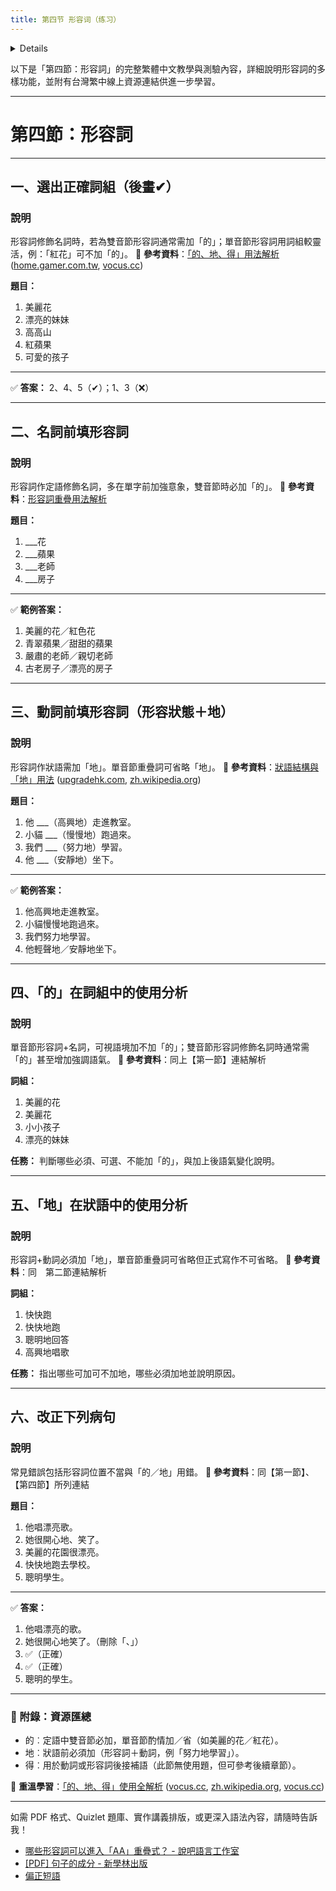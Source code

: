 ```yaml
---
title: 第四节 形容词（练习）
---
```


<details>

```md

# 第四节 形容词

## 一，在下面正确的词组后面画“✔”。

## 二，在下列各名词前填上一个适当的形容词（相同的名词前用不同的形容词）。

## 三，在下列各动词前填上一个适当的形容词（相同的动词前用不同的形容词）。

## 四，下列词组，前者是定语，后者是中心语。试说明哪些词组中间必须加“的”，哪些不能加“的”，哪些可加可不加，哪些加“的”后会增加“强调”的语气。

## 五，下列词组，前者状语，后者是动词中心语，试说明哪些词组中间不能加“地”，哪些必须加“地”。

## 六，改正下列病句。

```
</details>

以下是「第四節：形容詞」的完整繁體中文教學與測驗內容，詳細說明形容詞的多樣功能，並附有台灣繁中線上資源連結供進一步學習。

---

# 第四節：形容詞

---

## 一、選出正確詞組（後畫✔）

### 說明

形容詞修飾名詞時，若為雙音節形容詞通常需加「的」；單音節形容詞用詞組較靈活，例：「紅花」可不加「的」。
📘 **參考資料**：[「的、地、得」用法解析](https://vocus.cc/article/638202fcfd897800015ab535) ([home.gamer.com.tw][1], [vocus.cc][2])

**題目：**

1. 美麗花
2. 漂亮的妹妹
3. 高高山
4. 紅蘋果
5. 可愛的孩子

---

✅ **答案：** 2、4、5（✔）；1、3（❌）

---

## 二、名詞前填形容詞

### 說明

形容詞作定語修飾名詞，多在單字前加強意象，雙音節時必加「的」。
📘 **參考資料**：[形容詞重疊用法解析](https://www.sblc.tw/jiaoxue-wenzhang/yufa-bianxi/danyinjie-xingrongci-de-chongdie-1/)&#x20;

**題目：**

1. \_\_\_花
2. \_\_\_蘋果
3. \_\_\_老師
4. \_\_\_房子

---

✅ **範例答案：**

1. 美麗的花／紅色花
2. 青翠蘋果／甜甜的蘋果
3. 嚴肅的老師／親切老師
4. 古老房子／漂亮的房子

---

## 三、動詞前填形容詞（形容狀態＋地）

### 說明

形容詞作狀語需加「地」。單音節重疊詞可省略「地」。
📘 **參考資料**：[狀語結構與「地」用法](https://zh.wikipedia.org/wiki/%E7%8B%80%E8%AA%9E) ([upgradehk.com][3], [zh.wikipedia.org][4])

**題目：**

1. 他 \_\_\_（高興地）走進教室。
2. 小貓 \_\_\_（慢慢地）跑過來。
3. 我們 \_\_\_（努力地）學習。
4. 他 \_\_\_（安靜地）坐下。

---

✅ **範例答案：**

1. 他高興地走進教室。
2. 小貓慢慢地跑過來。
3. 我們努力地學習。
4. 他輕聲地／安靜地坐下。

---

## 四、「的」在詞組中的使用分析

### 說明

單音節形容詞+名詞，可視語境加不加「的」；雙音節形容詞修飾名詞時通常需「的」甚至增加強調語氣。
📘 **參考資料**：同上【第⼀節】連結解析

**詞組：**

1. 美麗的花
2. 美麗花
3. 小小孩子
4. 漂亮的妹妹

**任務：**
判斷哪些必須、可選、不能加「的」，與加上後語氣變化說明。

---

## 五、「地」在狀語中的使用分析

### 說明

形容詞+動詞必須加「地」，單音節重疊詞可省略但正式寫作不可省略。
📘 **參考資料**：同　第⼆節連結解析

**詞組：**

1. 快快跑
2. 快快地跑
3. 聰明地回答
4. 高興地唱歌

**任務：**
指出哪些可加可不加地，哪些必須加地並說明原因。

---

## 六、改正下列病句

### 說明

常見錯誤包括形容詞位置不當與「的／地」用錯。
📘 **參考資料**：同【第一節】、【第四節】所列連結

**題目：**

1. 他唱漂亮歌。
2. 她很開心地、笑了。
3. 美麗的花園很漂亮。
4. 快快地跑去學校。
5. 聰明學生。

---

✅ **答案：**

1. 他唱漂亮的歌。
2. 她很開心地笑了。（刪除「、」）
3. ✅（正確）
4. ✅（正確）
5. 聰明的學生。

---

### 📝 附錄：資源匯總

* 的︰定語中雙音節必加，單音節酌情加／省（如美麗的花／紅花）。
* 地︰狀語前必須加（形容詞＋動詞，例「努力地學習」）。
* 得︰用於動詞或形容詞後接補語（此節無使用題，但可參考後續章節）。

📘 **重溫學習**：[「的、地、得」使用全解析](https://vocus.cc/article/638202fcfd897800015ab535) ([vocus.cc][2], [zh.wikipedia.org][4], [vocus.cc][5])

---

如需 PDF 格式、Quizlet 題庫、實作講義排版，或更深入語法內容，請隨時告訴我！

[1]: https://home.gamer.com.tw/creationDetail.php?sn=3825970&utm_source=chatgpt.com "[語言] 「地」、「得」、「的」？ - 巴哈姆特"
[2]: https://vocus.cc/article/638202fcfd897800015ab535?utm_source=chatgpt.com "今天才知道的語法－「的得地」千萬不要亂用 - 方格子"
[3]: https://upgradehk.com/blog/detail/chinese-grammar-structure?utm_source=chatgpt.com "【中文句子結構】什麼是「主謂賓定狀補」？詳細分解6大句子結構成分"
[4]: https://zh.wikipedia.org/wiki/%E7%8B%80%E8%AA%9E?utm_source=chatgpt.com "狀語"
[5]: https://vocus.cc/article/66915e4bfd897800017763b3?utm_source=chatgpt.com "【E01】常用詞語解析（一：的、地、得） - 方格子"

- [哪些形容詞可以進入「AA」重疊式？ - 說吧語言工作室](https://www.sblc.tw/jiaoxue-wenzhang/yufa-bianxi/danyinjie-xingrongci-de-chongdie-1/?utm_source=chatgpt.com "哪些形容詞可以進入「AA」重疊式？ - 說吧語言工作室")
- [[PDF] 句子的成分 - 新學林出版](https://www.sharing.com.tw/pdf/8AD42/%E8%A9%A6%E8%AE%80.pdf?utm_source=chatgpt.com "[PDF] 句子的成分 - 新學林出版")
- [偏正短語](https://zh.wikipedia.org/wiki/%E5%81%8F%E6%AD%A3%E7%9F%AD%E8%AA%9E?utm_source=chatgpt.com "偏正短語")
